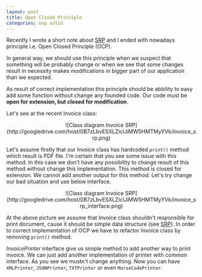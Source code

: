 ```yaml
---
layout: post
title: Open Closed Principle
categories: oop solid
---
```


Recently I wrote a short note about [SRP](http://geequ.github.io/oop/solid/2015/01/21/single-responsibility-principle/ "single responsibility principle") and I ended with nowadays principle i.e. Open Closed Principle (OCP).

In general way, we should use this principle when we suspect that something will be probably change or when we see that some changes result in necessity makes modifications in bigger part of our application than we expected.

As result of correct implementation this principle should be abbility to easy add some function without change any founded code. Our code must be **open for extension, but closed for modification**.

Let's see at the recent Invoice class:

<center>
![Class diagram Invoice SRP](http://googledrive.com/host/0B7zLbvESXLZlclJiMW5HMTMyYVk/invoice_srp.png)
</center>

Let's assume firstly that our Invoice class has hardcoded `print()` method which result is PDF file. I'm certain that you see some issue with this method. In this case we don't have any  possibility to change result of this method without change this implementation. This method is closed for extension. We cannot add another output for this method. Let's try change our bad situation and use below interface.

<center>
![Class diagram Invoice SRP](http://googledrive.com/host/0B7zLbvESXLZlclJiMW5HMTMyYVk/invoice_srp_interface.png)
</center> 

At the above picture we assume that Invoice class shouldn't responsible for print document, cause it should be simple data structure (see [SRP](http://geequ.github.io/oop/solid/2015/01/21/single-responsibility-principle/ "single responsibility principle")). In order to correct implementation of OCP we have to refactor Invoice class by removing `print()` method.

*InvoicePrinter* interface give us simple method to add another way to print invoice. We can just add another implementation of printer with common interface. As you see we mustn't change anything. Now you can have `XMLPrinter`, `JSONPrinter`, `TXTPrinter` or even `MorseCodePrinter`.
